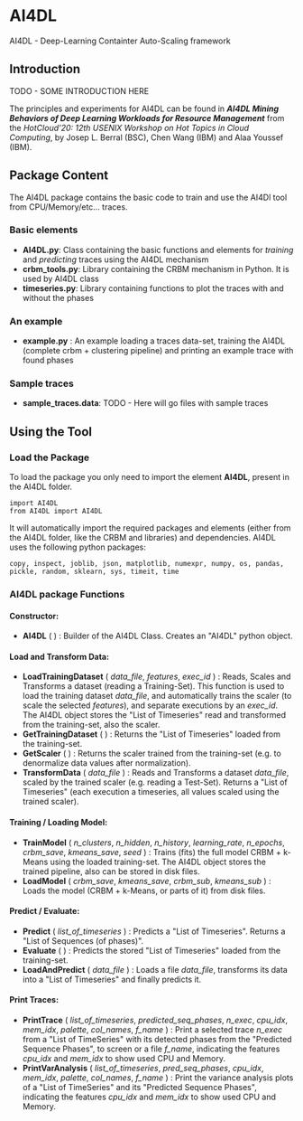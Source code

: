 # AI4DL

AI4DL - Deep-Learning Containter Auto-Scaling framework

## Introduction

TODO - SOME INTRODUCTION HERE

The principles and experiments for AI4DL can be found in ***AI4DL Mining Behaviors of Deep Learning Workloads for Resource Management*** from the *HotCloud'20: 12th USENIX Workshop on Hot Topics in Cloud Computing*, by Josep L. Berral (BSC), Chen Wang (IBM) and Alaa Youssef (IBM).

## Package Content

The AI4DL package contains the basic code to train and use the AI4Dl tool from CPU/Memory/etc... traces.

### Basic elements
 
 * **AI4DL.py**: Class containing the basic functions and elements for *training* and *predicting* traces using the AI4DL mechanism
 * **crbm_tools.py**: Library containing the CRBM mechanism in Python. It is used by AI4DL class 
 * **timeseries.py**: Library containing functions to plot the traces with and without the phases
 
### An example

 * **example.py** : An example loading a traces data-set, training the AI4DL (complete crbm + clustering pipeline) and printing an example trace with found phases 
 
### Sample traces

 * **sample_traces.data**: TODO - Here will go files with sample traces

## Using the Tool

### Load the Package

To load the package you only need to import the element **AI4DL**, present in the AI4DL folder.

```
import AI4DL
from AI4DL import AI4DL
```

It will automatically import the required packages and elements (either from the AI4DL folder, like the CRBM and libraries) and dependencies. AI4DL uses the following python packages:

```
copy, inspect, joblib, json, matplotlib, numexpr, numpy, os, pandas, pickle, random, sklearn, sys, timeit, time
```

### AI4DL package Functions

#### Constructor:
- **AI4DL** ( ) : Builder of the AI4DL Class. Creates an "AI4DL" python object.
 
#### Load and Transform Data:

- **LoadTrainingDataset** ( *data_file*, *features*, *exec_id* ) : 	Reads, Scales and Transforms a dataset (reading a Training-Set). This function is used to load the training dataset *data_file*, and automatically trains the scaler (to scale the selected *features*), and separate executions by an *exec_id*. The AI4DL object stores the "List of Timeseries" read and transformed from the training-set, also the scaler.
- **GetTrainingDataset** ( ) : Returns the "List of Timeseries" loaded from the training-set.
- **GetScaler** ( ) : Returns the scaler trained from the training-set (e.g. to denormalize data values after normalization).
- **TransformData** ( *data_file* ) : Reads and Transforms a dataset *data_file*, scaled by the trained scaler (e.g. reading a Test-Set). Returns a "List of Timeseries" (each execution a timeseries, all values scaled using the trained scaler).

#### Training / Loading Model:
- **TrainModel** ( *n_clusters*, *n_hidden*, *n_history*, *learning_rate*, *n_epochs*, *crbm_save*, *kmeans_save*, *seed* ) : Trains (fits) the full model CRBM + k-Means using the loaded training-set. The AI4DL object stores the trained pipeline, also can be stored in disk files.
- **LoadModel** ( *crbm_save*, *kmeans_save*, *crbm_sub*, *kmeans_sub* ) : Loads the model (CRBM + k-Means, or parts of it) from disk files.

#### Predict / Evaluate:
- **Predict** ( *list_of_timeseries* ) : Predicts a "List of Timeseries". Returns a "List of Sequences (of phases)".
- **Evaluate** ( ) : Predicts the stored "List of Timeseries" loaded from the training-set.
- **LoadAndPredict** ( *data_file* ) : Loads a file *data_file*, transforms its data into a "List of Timeseries" and finally predicts it.

#### Print Traces:
- **PrintTrace** ( *list_of_timeseries*, *predicted_seq_phases*, *n_exec*, *cpu_idx*, *mem_idx*, *palette*, *col_names*, *f_name* ) : Print a selected trace *n_exec* from a "List of TimeSeries" with its detected phases from the "Predicted Sequence Phases", to screen or a file *f_name*, indicating the features *cpu_idx* and *mem_idx* to show used CPU and Memory.
- **PrintVarAnalysis** ( *list_of_timeseries*, *pred_seq_phases*, *cpu_idx*, *mem_idx*, *palette*, *col_names*, *f_name* ) : Print the variance analysis plots of a "List of TimeSeries" and its "Predicted Sequence Phases", indicating the features *cpu_idx* and *mem_idx* to show used CPU and Memory.
